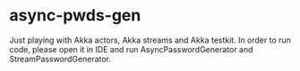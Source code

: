 # async-pwds-gen
Just playing with Akka actors, Akka streams and Akka testkit.
In order to run code, please open it in IDE and run AsyncPasswordGenerator and StreamPasswordGenerator.
